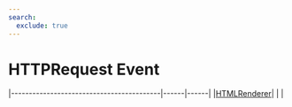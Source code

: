 ```yaml
---
search:
  exclude: true
---
```


<h1 class="heading"><span class="name">HTTPRequest Event</span></h1>

|------------------------------------------|------|------|
|[HTMLRenderer](../objects/htmlrenderer.md)|&nbsp;|&nbsp;|
